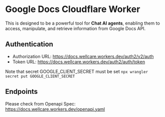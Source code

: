 # Google Docs Cloudflare Worker

This is designed to be a powerful tool for **Chat AI agents**, enabling them to access, manipulate, and retrieve information from Google Docs API.

## Authentication
 - Authorization URL: https://docs.wellcare.workers.dev/auth2/v2/auth
 - Token URL: https://docs.wellcare.workers.dev/auth2/auth/token

 Note that secret GOOGLE_CLIENT_SECRET must be set
 `npx wrangler secret put GOOGLE_CLIENT_SECRET`


## Endpoints
Please check from Openapi Spec: https://docs.wellcare.workers.dev/openapi.yaml
